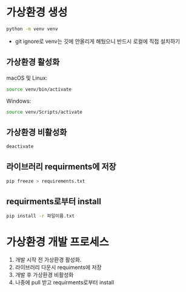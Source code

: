 # 가상환경 생성
```bash
python -m venv venv
```
- git ignore로 venv는 깃에 안올리게 해뒀으니 반드시 로컬에 직접 설치하기

## 가상환경 활성화
macOS 및 Linux:

```bash
source venv/bin/activate
```

Windows:
```bash
source venv/Scripts/activate
```

## 가상환경 비활성화
```bash
deactivate
```

## 라이브러리 requirments에 저장
```bash
pip freeze > requirements.txt
```

## requirments로부터 install
```bash
pip install -r 파일이름.txt
```

# 가상환경 개발 프로세스
1. 개발 시작 전 가상환경 활성화.
2. 라이브러리 다운시 requiments에 저장
3. 개발 후 가상환경 비활성화
4. 나중에 pull 받고 requirments로부터 install